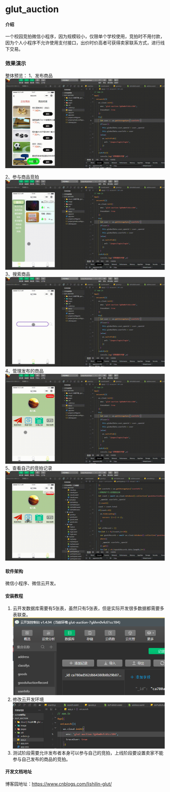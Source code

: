 # glut_auction

#### 介绍
一个校园竞拍微信小程序，因为规模较小，仅限单个学校使用，竞拍时不用付款，因为个人小程序不允许使用支付接口，出价时价高者可获得卖家联系方式，进行线下交易。

### 效果演示
整体预览：
1、发布商品
![输入图片说明](readmeImage/%E5%8F%91%E5%B8%83%E5%95%86%E5%93%81%2000_00_00-00_00_30.gif)

2、参与商品竞拍
![输入图片说明](readmeImage/%E5%87%BA%E4%BB%B7%2000_00_00-00_00_30.gif)
3、搜索商品
![输入图片说明](readmeImage/%E6%90%9C%E7%B4%A2%2000_00_00-00_00_30.gif)
4、管理发布的商品
![输入图片说明](readmeImage/%E7%AE%A1%E7%90%86%E5%8F%91%E5%B8%83%2000_00_00-00_00_30.gif)
5、查看自己的竞拍记录
![输入图片说明](readmeImage/%E6%9F%A5%E7%9C%8B%E4%B8%AA%E4%BA%BA%E7%AB%9E%E6%8B%8D%E8%AE%B0%E5%BD%95%2000_00_00-00_00_30.gif)

#### 软件架构
微信小程序、微信云开发。


#### 安装教程

1.  云开发数据库需要有5张表，虽然只有5张表，但是实际开发很多数据都需要多表联查。
![输入图片说明](readmeImage/database.png)
2.  修改云开发环境
![输入图片说明](env.png)
3.  测试阶段需要允许发布者本身可以参与自己的竞拍，上线阶段要设置卖家不能参与自己发布的商品的竞拍。

#### 开发文档地址
博客园地址：https://www.cnblogs.com/lishilin-glut/







